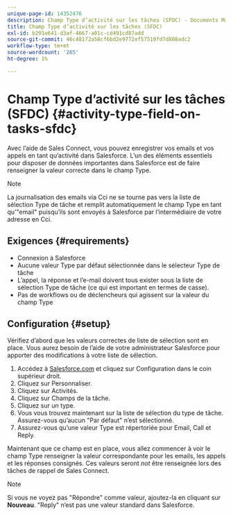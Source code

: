 ```yaml
---
unique-page-id: 14352476
description: Champ Type d’activité sur les tâches (SFDC) - Documents Marketo - Documentation du produit
title: Champ Type d’activité sur les tâches (SFDC)
exl-id: b291e641-d3af-4667-a01c-cd491cd87add
source-git-commit: 46c48172a58cf6bd2e9772ef57510fd7d808adc2
workflow-type: tm+mt
source-wordcount: '265'
ht-degree: 1%

---
```


# Champ Type d’activité sur les tâches (SFDC) {#activity-type-field-on-tasks-sfdc}

Avec l’aide de Sales Connect, vous pouvez enregistrer vos emails et vos appels en tant qu’activité dans Salesforce. L’un des éléments essentiels pour disposer de données importantes dans Salesforce est de faire renseigner la valeur correcte dans le champ Type.

>[!NOTE]
>
>La journalisation des emails via Cci ne se tourne pas vers la liste de sélection Type de tâche et remplit automatiquement le champ Type en tant qu’&quot;email&quot; puisqu’ils sont envoyés à Salesforce par l’intermédiaire de votre adresse en Cci.

## Exigences {#requirements}

* Connexion à Salesforce
* Aucune valeur Type par défaut sélectionnée dans le sélecteur Type de tâche
* L’appel, la réponse et l’e-mail doivent tous exister sous la liste de sélection Type de tâche (ce qui est important en termes de casse).
* Pas de workflows ou de déclencheurs qui agissent sur la valeur du champ Type

## Configuration {#setup}

Vérifiez d’abord que les valeurs correctes de liste de sélection sont en place. Vous aurez besoin de l’aide de votre administrateur Salesforce pour apporter des modifications à votre liste de sélection.

1. Accédez à [Salesforce.com](https://salesforce.com) et cliquez sur Configuration dans le coin supérieur droit.
1. Cliquez sur Personnaliser.
1. Cliquez sur Activités.
1. Cliquez sur Champs de la tâche.
1. Cliquez sur un type.
1. Vous vous trouvez maintenant sur la liste de sélection du type de tâche. Assurez-vous qu’aucun &quot;Par défaut&quot; n’est sélectionné.
1. Assurez-vous qu’une valeur Type est répertoriée pour Email, Call et Reply.

Maintenant que ce champ est en place, vous allez commencer à voir le champ Type renseigner la valeur correspondante pour les emails, les appels et les réponses consignés. Ces valeurs seront _not_ être renseignée lors des tâches de rappel de Sales Connect.

>[!NOTE]
>
>Si vous ne voyez pas &quot;Répondre&quot; comme valeur, ajoutez-la en cliquant sur **Nouveau**. &quot;Reply&quot; n’est pas une valeur standard dans Salesforce.
